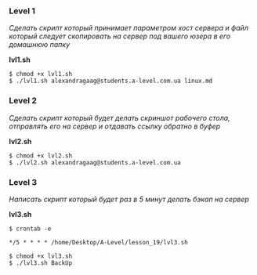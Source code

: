 ### Level 1

*Сделать скрипт который принимает параметром хост сервера и файл который следует скопировать на сервер под вашего юзера в его домашнюю папку*

__lvl1.sh__

```
$ chmod +x lvl1.sh
$ ./lvl1.sh alexandragaag@students.a-level.com.ua linux.md
```

### Level 2

*Сделать скрипт который будет делать скриншот рабочего стола, отправлять его на сервер и отдавать ссылку обратно в буфер*

__lvl2.sh__

```
$ chmod +x lvl2.sh
$ ./lvl2.sh alexandragaag@students.a-level.com.ua
```

### Level 3

*Написать скрипт который будет раз в 5 минут делать бэкап на сервер*

__lvl3.sh__

```
$ crontab -e
```
```
*/5 * * * * /home/Desktop/A-Level/lesson_19/lvl3.sh
```
```
$ chmod +x lvl3.sh
$ ./lvl3.sh BackUp
```